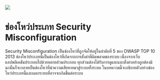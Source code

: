 ![](https://hidden-process.com/app/uploads/2019/10/security-misconfiguration.png)

# ช่องโหว่ประเภท Security Misconfiguration

Security Misconfiguration เป็นช่องโหว่ที่ถูกจัดให้อยู่ในลำดับที่ 5 ของ OWASP TOP 10 2013 ช่องโหว่ประเภทนี้เป็นช่องโหว่ที่เกิดจากการตั้งค่าที่ผิดพลาดของระบบ เนื่องจากเว็บแอปพลิเคชันประกอบไปด้วยหลายส่วนประกอบ ทุกส่วนต้องได้รับการดูและและตั้งค่าอย่างถูกต้องมิฉะนั้นก็จะกลายเป็นช่องโหว่ที่นำความเสียหายมาสู่ระบบทั้งระบบ ในบทความนี้จะอธิบายตัวอย่างช่องโหว่ประเภทนี้และผลกระทบที่อาจจะเกิดขึ้นต่อระบบ
